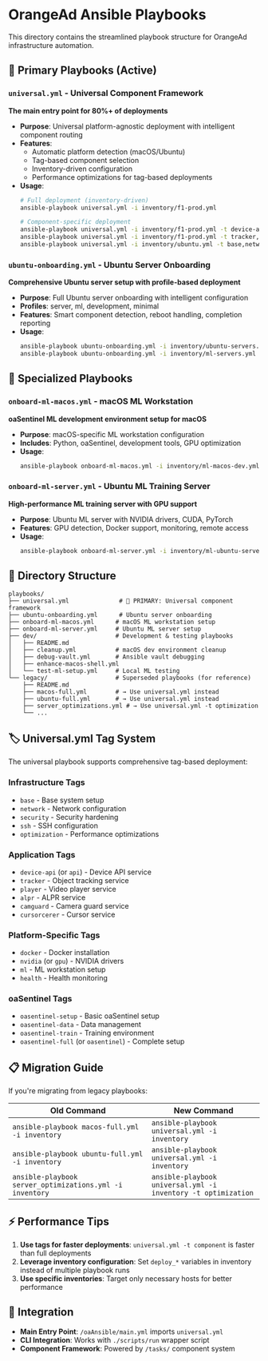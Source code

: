 # OrangeAd Ansible Playbooks

This directory contains the streamlined playbook structure for OrangeAd infrastructure automation.

## 🚀 Primary Playbooks (Active)

### `universal.yml` - **Universal Component Framework**
**The main entry point for 80%+ of deployments**

- **Purpose**: Universal platform-agnostic deployment with intelligent component routing
- **Features**: 
  - Automatic platform detection (macOS/Ubuntu)
  - Tag-based component selection
  - Inventory-driven configuration
  - Performance optimizations for tag-based deployments
- **Usage**:
  ```bash
  # Full deployment (inventory-driven)
  ansible-playbook universal.yml -i inventory/f1-prod.yml
  
  # Component-specific deployment
  ansible-playbook universal.yml -i inventory/f1-prod.yml -t device-api
  ansible-playbook universal.yml -i inventory/f1-prod.yml -t tracker,security
  ansible-playbook universal.yml -i inventory/ubuntu.yml -t base,network,optimization
  ```

### `ubuntu-onboarding.yml` - **Ubuntu Server Onboarding**
**Comprehensive Ubuntu server setup with profile-based deployment**

- **Purpose**: Full Ubuntu server onboarding with intelligent configuration
- **Profiles**: server, ml, development, minimal
- **Features**: Smart component detection, reboot handling, completion reporting
- **Usage**:
  ```bash
  ansible-playbook ubuntu-onboarding.yml -i inventory/ubuntu-servers.yml
  ansible-playbook ubuntu-onboarding.yml -i inventory/ml-servers.yml -e deployment_mode=ml
  ```

## 🎯 Specialized Playbooks

### `onboard-ml-macos.yml` - **macOS ML Workstation**
**oaSentinel ML development environment setup for macOS**

- **Purpose**: macOS-specific ML workstation configuration
- **Includes**: Python, oaSentinel, development tools, GPU optimization
- **Usage**:
  ```bash
  ansible-playbook onboard-ml-macos.yml -i inventory/ml-macos-dev.yml
  ```

### `onboard-ml-server.yml` - **Ubuntu ML Training Server**
**High-performance ML training server with GPU support**

- **Purpose**: Ubuntu ML server with NVIDIA drivers, CUDA, PyTorch
- **Features**: GPU detection, Docker support, monitoring, remote access
- **Usage**:
  ```bash
  ansible-playbook onboard-ml-server.yml -i inventory/ml-ubuntu-servers.yml
  ```

## 📁 Directory Structure

```
playbooks/
├── universal.yml              # 🌟 PRIMARY: Universal component framework
├── ubuntu-onboarding.yml      # Ubuntu server onboarding
├── onboard-ml-macos.yml      # macOS ML workstation setup  
├── onboard-ml-server.yml     # Ubuntu ML server setup
├── dev/                      # Development & testing playbooks
│   ├── README.md
│   ├── cleanup.yml           # macOS dev environment cleanup
│   ├── debug-vault.yml       # Ansible vault debugging
│   ├── enhance-macos-shell.yml
│   └── test-ml-setup.yml     # Local ML testing
└── legacy/                   # Superseded playbooks (for reference)
    ├── README.md
    ├── macos-full.yml        # → Use universal.yml instead
    ├── ubuntu-full.yml       # → Use universal.yml instead
    ├── server_optimizations.yml # → Use universal.yml -t optimization
    └── ...
```

## 🏷️ Universal.yml Tag System

The universal playbook supports comprehensive tag-based deployment:

### Infrastructure Tags
- `base` - Base system setup
- `network` - Network configuration
- `security` - Security hardening
- `ssh` - SSH configuration
- `optimization` - Performance optimizations

### Application Tags  
- `device-api` (or `api`) - Device API service
- `tracker` - Object tracking service
- `player` - Video player service
- `alpr` - ALPR service
- `camguard` - Camera guard service
- `cursorcerer` - Cursor service

### Platform-Specific Tags
- `docker` - Docker installation
- `nvidia` (or `gpu`) - NVIDIA drivers
- `ml` - ML workstation setup
- `health` - Health monitoring

### oaSentinel Tags
- `oasentinel-setup` - Basic oaSentinel setup
- `oasentinel-data` - Data management
- `oasentinel-train` - Training environment
- `oasentinel-full` (or `oasentinel`) - Complete setup

## 📋 Migration Guide

If you're migrating from legacy playbooks:

| Old Command | New Command |
|------------|-------------|
| `ansible-playbook macos-full.yml -i inventory` | `ansible-playbook universal.yml -i inventory` |
| `ansible-playbook ubuntu-full.yml -i inventory` | `ansible-playbook universal.yml -i inventory` |
| `ansible-playbook server_optimizations.yml -i inventory` | `ansible-playbook universal.yml -i inventory -t optimization` |

## ⚡ Performance Tips

1. **Use tags for faster deployments**: `universal.yml -t component` is faster than full deployments
2. **Leverage inventory configuration**: Set `deploy_*` variables in inventory instead of multiple playbook runs
3. **Use specific inventories**: Target only necessary hosts for better performance

## 🔗 Integration

- **Main Entry Point**: `/oaAnsible/main.yml` imports `universal.yml`
- **CLI Integration**: Works with `./scripts/run` wrapper script
- **Component Framework**: Powered by `/tasks/` component system
